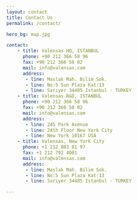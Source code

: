 ```yaml
---
layout: contact
title: Contact Us
permalink: /contact/

hero_bg: map.jpg

contact:
    - title: Valensas HQ, ISTANBUL
      phone: +90 212 366 58 96
      fax: +90 212 366 58 02
      mail: info@valensas.com
      address:
       - line: Maslak Mah. Bilim Sok. 
       - line: No:5 Sun Plaza Kat:13 
       - line: Sarıyer 34485 Istanbul - TURKEY
    - title: Valensas R&D, ISTANBUL
      phone: +90 212 366 58 96
      fax: +90 212 366 58 02
      mail: info@valensas.com
      address:
       - line: 245 Park Avenue 
       - line: 24th Floor New York City
       - line: New York 10167 USA
    - title: Valensas, New York City
      phone: +1 212 803 81 97
      fax: +1 212 792 4001
      mail: info@valensas.com
      address:
       - line: Maslak Mah. Bilim Sok. 
       - line: No:5 Sun Plaza Kat:13 
       - line: Sarıyer 34485 Istanbul - TURKEY

---
```

